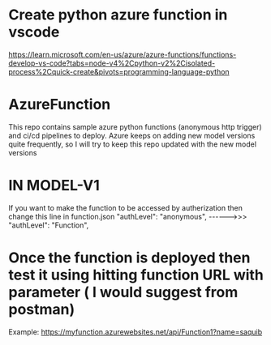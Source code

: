 # Create python azure function in vscode
https://learn.microsoft.com/en-us/azure/azure-functions/functions-develop-vs-code?tabs=node-v4%2Cpython-v2%2Cisolated-process%2Cquick-create&pivots=programming-language-python

# AzureFunction
This repo contains sample azure python functions (anonymous http trigger) and ci/cd pipelines to deploy.
Azure keeps on adding new model versions quite frequently, so I will try to keep this repo updated with the new model versions


# IN MODEL-V1
If you want to make the function to be accessed by autherization then change this line in function.json
"authLevel": "anonymous",  ------>>>  "authLevel": "Function",

# Once the function is deployed then test it using hitting function URL with parameter ( I would suggest from postman)
Example: https://myfunction.azurewebsites.net/api/Function1?name=saquib